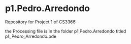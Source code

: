 # p1.Pedro.Arredondo
Repository for Project 1 of CS3366

the Processing file is in the folder p1.Pedro.Arredondo titled p1_Pedro_Arredondo.pde
